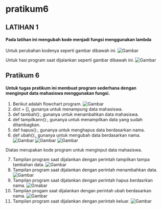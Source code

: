 # pratikum6

## LATIHAN 1

#### Pada latihan ini mengubah kode menjadi fungsi menggunakan lambda
Untuk perubahan kodenya seperti gambar dibawah ini.
![Gambar](ss/ss1.png)

Untuk hasi program saat dijalankan seperti gambar dibawah ini.
![Gambar](ss/ss2.png)

## Pratikum 6

#### Untuk tugas pratikum ini membuat program sederhana dengan menginput data mahasiswa menggunakan fungsi.
1. Berikut adalah flowchart program.
![Gambar](ss/ss3.png)
2. dict = [], gunanya untuk menampung data mahasiswa.
3. def tambah():, gunanya untuk menambahkan data mahasiswa.
4. def tampilkann():, gunanya untuk menampilkan data yang sudah ditambagkan.
5. def hapus():, gunanya untuk menghapus data berdasarkan nama.
6. def ubah():, gunanya untuk mengubah data berdasarkan nama.
![Gambar](ss/ss4.png)
![Gambar](ss/ss5.png)
![Gambar](ss/ss6.png)

Diatas merupakan kode program untuk menginput data mahasiswa.

7. Tampilan program saat dijalankan dengan perintah tampilkan tampa tambahan data.
![Gambar](ss/ss7.png)
8. Tampilan program saat dijalankan dengan perintah menambahkan data.
![Gambar](ss/ss8.png)
9. Tampilan program saat dijalankan dengan perintah hapus berdasrkan nama.
![Gmabar](ss/ss9.png)
10. Tampilan progam saat dijalankan dengan perintah ubah berdasarkan nama.
![Gambar](ss/ss10.png)
11. Tampilan program saat dijalankan dengan perintah keluar.
![Gambar](ss/ss11.png)
